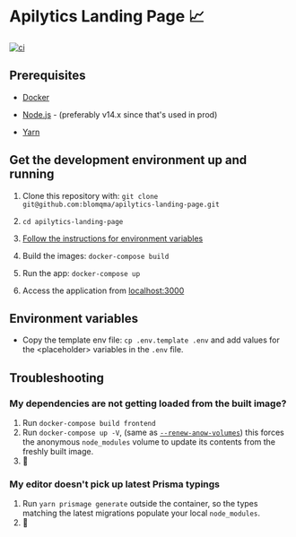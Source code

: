 # Apilytics Landing Page 📈

[![ci](https://github.com/blomqma/apilytics-landing-page/actions/workflows/ci.yml/badge.svg)](https://github.com/blomqma/apilytics-landing-page/actions)

## Prerequisites

- [Docker](https://www.docker.com)

- [Node.js](https://nodejs.org) - (preferably v14.x since that's used in prod)

- [Yarn](https://yarnpkg.com)

## Get the development environment up and running

1. Clone this repository with: `git clone git@github.com:blomqma/apilytics-landing-page.git`

2. `cd apilytics-landing-page`

3. [Follow the instructions for environment variables](#environment-variables)

4. Build the images: `docker-compose build`

5. Run the app: `docker-compose up`

7. Access the application from [localhost:3000](http://localhost:3000)

## Environment variables

- Copy the template env file: `cp .env.template .env` and add values for the \<placeholder\> variables in the `.env` file.

## Troubleshooting

### My dependencies are not getting loaded from the built image?

1. Run `docker-compose build frontend`
2. Run `docker-compose up -V`, (same as [`--renew-anow-volumes`](https://docs.docker.com/compose/reference/up/)) this forces the anonymous `node_modules` volume to update its contents from the freshly built image.
3. 🍻

### My editor doesn't pick up latest Prisma typings

1. Run `yarn prismage generate` outside the container, so the types matching the latest migrations populate your local `node_modules`.
2. 🍻
